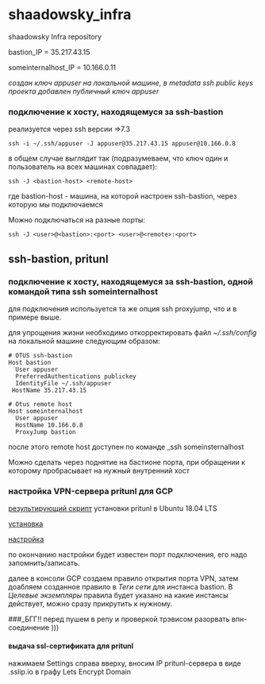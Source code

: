 # shaadowsky_infra
shaadowsky Infra repository

bastion_IP = 35.217.43.15

someinternalhost_IP = 10.166.0.11

_создан ключ appuser на локальной машине, в metadata ssh public keys проекта добавлен публичный ключ appuser_

### подключение к хосту, находящемуся за ssh-bastion

реализуется через ssh версии =>7.3

    ssh -i ~/.ssh/appuser -J appuser@35.217.43.15 appuser@10.166.0.8

в общем случае выглядит так (подразумеваем, что ключ один и пользователь на всех машинах совпадает):

    ssh -J <bastion-host> <remote-host>

где bastion-host - машина, на которой настроен ssh-bastion, через которую мы подключаемся

Можно подключаться на разные порты:

    ssh -J <user>@<bastion>:<port> <user>@<remote>:<port>

## ssh-bastion, pritunl  <!--more-->

### подключение к хосту, находящемуся за ssh-bastion, одной командой типа ssh someinternalhost

для подключения используется та же опция ssh proxyjump, что и в примере выше.

для упрощения жизни необходимо откорректировать файл _~/.ssh/config_ на локальной машине следующим образом:

    # OTUS ssh-bastion
    Host bastion
      User appuser
      PreferredAuthentications publickey
      IdentityFile ~/.ssh/appuser
     HostName 35.217.43.15

    # Otus remote host
    Host someinternalhost
      User appuser
      HostName 10.166.0.8
      ProxyJump bastion

после этого remote host доступен по команде _ssh someinsternalhost

Можно сделать через поднятие на бастионе порта, при обращении к которому пробрасывает на нужный внутренний хост

 ### настройка VPN-сервера pritunl для GCP

 [результирующий скрипт](setupvpn.sh) установки pritunl в Ubuntu 18.04 LTS

 [установка](https://docs.pritunl.com/docs/installation)

 [настройка](https://docs.pritunl.com/docs/connecting)

 по окончанию настройки будет известен порт подключения, его надо запомнить/записать.

 далее в консоли GCP создаем правило открытия порта VPN, затем доабляем созданное правило в _Теги сети_  для инстанса bastion. В _Целевые экземпляры_ правила будет указано на какие инстансы действует, можно сразу прикрутить к нужному.

###_БГГ!! перед пушем в репу и проверкой трэвисом разорвать впн-соединение )))

#### выдача ssl-сертификата для pritunl

нажимаем Settings справа вверху, вносим IP pritunl-сервера в виде <your-IP>.sslip.io в графу Lets Encrypt Domain
